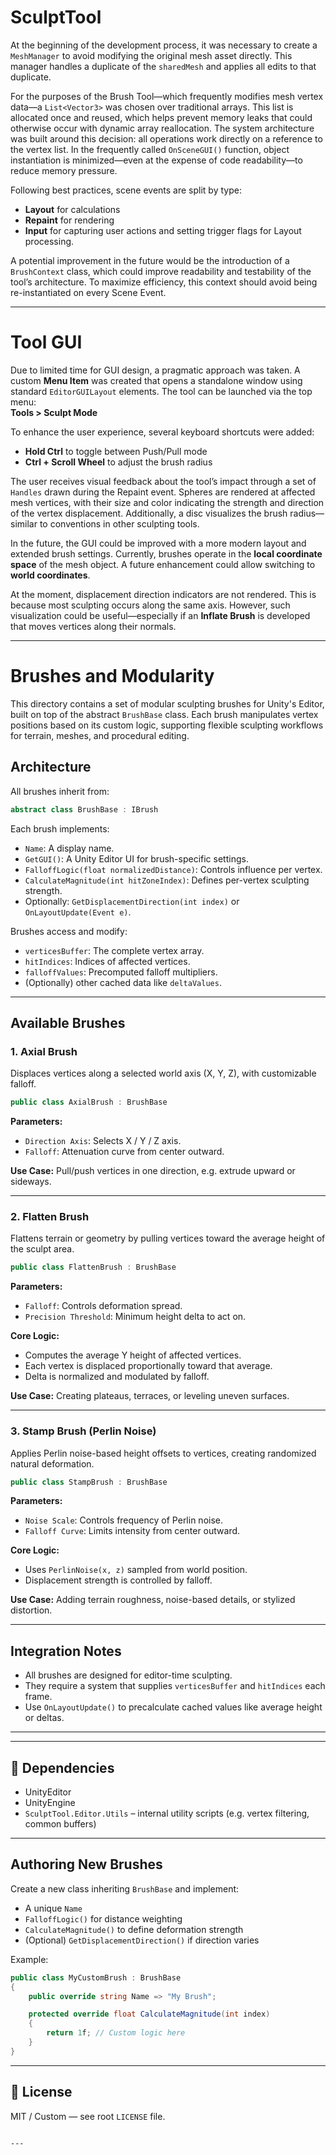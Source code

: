 # SculptTool

At the beginning of the development process, it was necessary to create a `MeshManager` to avoid modifying the original mesh asset directly. This manager handles a duplicate of the `sharedMesh` and applies all edits to that duplicate.

For the purposes of the Brush Tool—which frequently modifies mesh vertex data—a `List<Vector3>` was chosen over traditional arrays. This list is allocated once and reused, which helps prevent memory leaks that could otherwise occur with dynamic array reallocation. The system architecture was built around this decision: all operations work directly on a reference to the vertex list. In the frequently called `OnSceneGUI()` function, object instantiation is minimized—even at the expense of code readability—to reduce memory pressure.

Following best practices, scene events are split by type:  
- **Layout** for calculations  
- **Repaint** for rendering  
- **Input** for capturing user actions and setting trigger flags for Layout processing.

A potential improvement in the future would be the introduction of a `BrushContext` class, which could improve readability and testability of the tool’s architecture. To maximize efficiency, this context should avoid being re-instantiated on every Scene Event.

---

# Tool GUI

Due to limited time for GUI design, a pragmatic approach was taken. A custom **Menu Item** was created that opens a standalone window using standard `EditorGUILayout` elements. The tool can be launched via the top menu:  
**Tools > Sculpt Mode**

To enhance the user experience, several keyboard shortcuts were added:
- **Hold Ctrl** to toggle between Push/Pull mode  
- **Ctrl + Scroll Wheel** to adjust the brush radius

The user receives visual feedback about the tool’s impact through a set of `Handles` drawn during the Repaint event. Spheres are rendered at affected mesh vertices, with their size and color indicating the strength and direction of the vertex displacement. Additionally, a disc visualizes the brush radius—similar to conventions in other sculpting tools.

In the future, the GUI could be improved with a more modern layout and extended brush settings. Currently, brushes operate in the **local coordinate space** of the mesh object. A future enhancement could allow switching to **world coordinates**.

At the moment, displacement direction indicators are not rendered. This is because most sculpting occurs along the same axis. However, such visualization could be useful—especially if an **Inflate Brush** is developed that moves vertices along their normals.

---

# Brushes and Modularity

This directory contains a set of modular sculpting brushes for Unity's Editor, built on top of the abstract `BrushBase` class. Each brush manipulates vertex positions based on its custom logic, supporting flexible sculpting workflows for terrain, meshes, and procedural editing.

## Architecture

All brushes inherit from:

```csharp
abstract class BrushBase : IBrush
````

Each brush implements:

* `Name`: A display name.
* `GetGUI()`: A Unity Editor UI for brush-specific settings.
* `FalloffLogic(float normalizedDistance)`: Controls influence per vertex.
* `CalculateMagnitude(int hitZoneIndex)`: Defines per-vertex sculpting strength.
* Optionally: `GetDisplacementDirection(int index)` or `OnLayoutUpdate(Event e)`.

Brushes access and modify:

* `verticesBuffer`: The complete vertex array.
* `hitIndices`: Indices of affected vertices.
* `falloffValues`: Precomputed falloff multipliers.
* (Optionally) other cached data like `deltaValues`.

---

## Available Brushes

### 1. **Axial Brush**

Displaces vertices along a selected world axis (X, Y, Z), with customizable falloff.

```csharp
public class AxialBrush : BrushBase
```

**Parameters:**

* `Direction Axis`: Selects X / Y / Z axis.
* `Falloff`: Attenuation curve from center outward.

**Use Case:** Pull/push vertices in one direction, e.g. extrude upward or sideways.

---

### 2. **Flatten Brush**

Flattens terrain or geometry by pulling vertices toward the average height of the sculpt area.

```csharp
public class FlattenBrush : BrushBase
```

**Parameters:**

* `Falloff`: Controls deformation spread.
* `Precision Threshold`: Minimum height delta to act on.

**Core Logic:**

* Computes the average Y height of affected vertices.
* Each vertex is displaced proportionally toward that average.
* Delta is normalized and modulated by falloff.

**Use Case:** Creating plateaus, terraces, or leveling uneven surfaces.

---

### 3. **Stamp Brush (Perlin Noise)**

Applies Perlin noise-based height offsets to vertices, creating randomized natural deformation.

```csharp
public class StampBrush : BrushBase
```

**Parameters:**

* `Noise Scale`: Controls frequency of Perlin noise.
* `Falloff Curve`: Limits intensity from center outward.

**Core Logic:**

* Uses `PerlinNoise(x, z)` sampled from world position.
* Displacement strength is controlled by falloff.

**Use Case:** Adding terrain roughness, noise-based details, or stylized distortion.

---

## Integration Notes

* All brushes are designed for editor-time sculpting.
* They require a system that supplies `verticesBuffer` and `hitIndices` each frame.
* Use `OnLayoutUpdate()` to precalculate cached values like average height or deltas.

---

<!-- ## Directory Structure

```
Brushes/
├── AxialBrush.cs
├── FlattenBrush.cs
├── StampBrush.cs
└── BrushBase.cs
``` -->

---

## 🔧 Dependencies

* UnityEditor
* UnityEngine
* `SculptTool.Editor.Utils` – internal utility scripts (e.g. vertex filtering, common buffers)

---

## Authoring New Brushes

Create a new class inheriting `BrushBase` and implement:

* A unique `Name`
* `FalloffLogic()` for distance weighting
* `CalculateMagnitude()` to define deformation strength
* (Optional) `GetDisplacementDirection()` if direction varies

Example:

```csharp
public class MyCustomBrush : BrushBase
{
    public override string Name => "My Brush";

    protected override float CalculateMagnitude(int index)
    {
        return 1f; // Custom logic here
    }
}
```

---

## 📝 License

MIT / Custom — see root `LICENSE` file.

```

---
